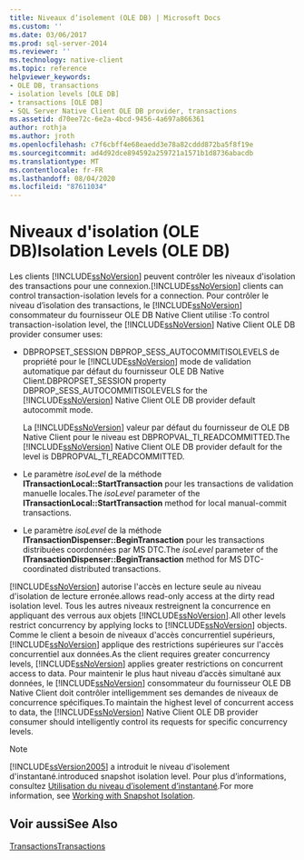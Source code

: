 ```yaml
---
title: Niveaux d’isolement (OLE DB) | Microsoft Docs
ms.custom: ''
ms.date: 03/06/2017
ms.prod: sql-server-2014
ms.reviewer: ''
ms.technology: native-client
ms.topic: reference
helpviewer_keywords:
- OLE DB, transactions
- isolation levels [OLE DB]
- transactions [OLE DB]
- SQL Server Native Client OLE DB provider, transactions
ms.assetid: d70ee72c-6e2a-4bcd-9456-4a697a866361
author: rothja
ms.author: jroth
ms.openlocfilehash: c7f6cbff4e68eaedd3e78a82cddd872ba5f8f19e
ms.sourcegitcommit: ad4d92dce894592a259721a1571b1d8736abacdb
ms.translationtype: MT
ms.contentlocale: fr-FR
ms.lasthandoff: 08/04/2020
ms.locfileid: "87611034"
---
```

# <a name="isolation-levels-ole-db"></a><span data-ttu-id="a8d9b-102">Niveaux d'isolation (OLE DB)</span><span class="sxs-lookup"><span data-stu-id="a8d9b-102">Isolation Levels (OLE DB)</span></span>
  <span data-ttu-id="a8d9b-103">Les clients [!INCLUDE[ssNoVersion](../../includes/ssnoversion-md.md)] peuvent contrôler les niveaux d'isolation des transactions pour une connexion.</span><span class="sxs-lookup"><span data-stu-id="a8d9b-103">[!INCLUDE[ssNoVersion](../../includes/ssnoversion-md.md)] clients can control transaction-isolation levels for a connection.</span></span> <span data-ttu-id="a8d9b-104">Pour contrôler le niveau d’isolation des transactions, le [!INCLUDE[ssNoVersion](../../includes/ssnoversion-md.md)] consommateur du fournisseur OLE DB Native Client utilise :</span><span class="sxs-lookup"><span data-stu-id="a8d9b-104">To control transaction-isolation level, the [!INCLUDE[ssNoVersion](../../includes/ssnoversion-md.md)] Native Client OLE DB provider consumer uses:</span></span>  
  
-   <span data-ttu-id="a8d9b-105">DBPROPSET_SESSION DBPROP_SESS_AUTOCOMMITISOLEVELS de propriété pour le [!INCLUDE[ssNoVersion](../../includes/ssnoversion-md.md)] mode de validation automatique par défaut du fournisseur OLE DB Native Client.</span><span class="sxs-lookup"><span data-stu-id="a8d9b-105">DBPROPSET_SESSION property DBPROP_SESS_AUTOCOMMITISOLEVELS for the [!INCLUDE[ssNoVersion](../../includes/ssnoversion-md.md)] Native Client OLE DB provider default autocommit mode.</span></span>  
  
     <span data-ttu-id="a8d9b-106">La [!INCLUDE[ssNoVersion](../../includes/ssnoversion-md.md)] valeur par défaut du fournisseur de OLE DB Native Client pour le niveau est DBPROPVAL_TI_READCOMMITTED.</span><span class="sxs-lookup"><span data-stu-id="a8d9b-106">The [!INCLUDE[ssNoVersion](../../includes/ssnoversion-md.md)] Native Client OLE DB provider default for the level is DBPROPVAL_TI_READCOMMITTED.</span></span>  
  
-   <span data-ttu-id="a8d9b-107">Le paramètre *isoLevel* de la méthode **ITransactionLocal::StartTransaction** pour les transactions de validation manuelle locales.</span><span class="sxs-lookup"><span data-stu-id="a8d9b-107">The *isoLevel* parameter of the **ITransactionLocal::StartTransaction** method for local manual-commit transactions.</span></span>  
  
-   <span data-ttu-id="a8d9b-108">Le paramètre *isoLevel* de la méthode **ITransactionDispenser::BeginTransaction** pour les transactions distribuées coordonnées par MS DTC.</span><span class="sxs-lookup"><span data-stu-id="a8d9b-108">The *isoLevel* parameter of the **ITransactionDispenser::BeginTransaction** method for MS DTC-coordinated distributed transactions.</span></span>  
  
 [!INCLUDE[ssNoVersion](../../includes/ssnoversion-md.md)] <span data-ttu-id="a8d9b-109">autorise l'accès en lecture seule au niveau d'isolation de lecture erronée.</span><span class="sxs-lookup"><span data-stu-id="a8d9b-109">allows read-only access at the dirty read isolation level.</span></span> <span data-ttu-id="a8d9b-110">Tous les autres niveaux restreignent la concurrence en appliquant des verrous aux objets [!INCLUDE[ssNoVersion](../../includes/ssnoversion-md.md)].</span><span class="sxs-lookup"><span data-stu-id="a8d9b-110">All other levels restrict concurrency by applying locks to [!INCLUDE[ssNoVersion](../../includes/ssnoversion-md.md)] objects.</span></span> <span data-ttu-id="a8d9b-111">Comme le client a besoin de niveaux d'accès concurrentiel supérieurs, [!INCLUDE[ssNoVersion](../../includes/ssnoversion-md.md)] applique des restrictions supérieures sur l'accès concurrentiel aux données.</span><span class="sxs-lookup"><span data-stu-id="a8d9b-111">As the client requires greater concurrency levels, [!INCLUDE[ssNoVersion](../../includes/ssnoversion-md.md)] applies greater restrictions on concurrent access to data.</span></span> <span data-ttu-id="a8d9b-112">Pour maintenir le plus haut niveau d’accès simultané aux données, le [!INCLUDE[ssNoVersion](../../includes/ssnoversion-md.md)] consommateur du fournisseur OLE DB Native Client doit contrôler intelligemment ses demandes de niveaux de concurrence spécifiques.</span><span class="sxs-lookup"><span data-stu-id="a8d9b-112">To maintain the highest level of concurrent access to data, the [!INCLUDE[ssNoVersion](../../includes/ssnoversion-md.md)] Native Client OLE DB provider consumer should intelligently control its requests for specific concurrency levels.</span></span>  
  
> [!NOTE]  
>  [!INCLUDE[ssVersion2005](../../includes/ssversion2005-md.md)] <span data-ttu-id="a8d9b-113">a introduit le niveau d'isolement d'instantané.</span><span class="sxs-lookup"><span data-stu-id="a8d9b-113">introduced snapshot isolation level.</span></span> <span data-ttu-id="a8d9b-114">Pour plus d’informations, consultez [Utilisation du niveau d’isolement d’instantané](../native-client/features/working-with-snapshot-isolation.md).</span><span class="sxs-lookup"><span data-stu-id="a8d9b-114">For more information, see [Working with Snapshot Isolation](../native-client/features/working-with-snapshot-isolation.md).</span></span>  
  
## <a name="see-also"></a><span data-ttu-id="a8d9b-115">Voir aussi</span><span class="sxs-lookup"><span data-stu-id="a8d9b-115">See Also</span></span>  
 [<span data-ttu-id="a8d9b-116">Transactions</span><span class="sxs-lookup"><span data-stu-id="a8d9b-116">Transactions</span></span>](transactions.md)  
  
  
